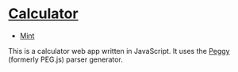 # [Calculator](https://ghpws.github.io/calc/)

* [Mint](https://min.togetter.com/eKWLarx)

This is a calculator web app written in JavaScript.  It uses the [Peggy](https://github.com/peggyjs/peggy) (formerly PEG.js) parser generator.
